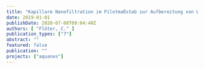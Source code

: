 ```yaml
---
title: "Kapillare Nanofiltration im Pilotmaßstab zur Aufbereitung von Wasser unterschiedlicher Qualitäten – Untersuchungen hinsichtlich Rückhalt, Reinigungsstrategien, Energieverbrauch und Reinigungskosten"
date: 2019-01-01
publishDate: 2020-07-08T09:04:40Z
authors: [ "Flöter, C." ]
publication_types: ["7"]
abstract: ""
featured: false
publication: ""
projects: ["aquanes"]
---
```


